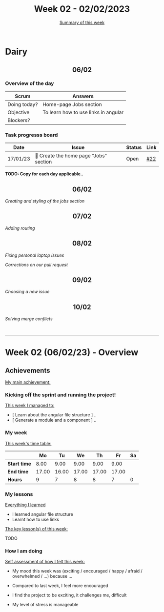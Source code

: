 

<!-- 
  Welcome to your weekly agenda.
  In this agenda, you will note down day to day progress.
-->

<h1 align="center">Week 02 - 02/02/2023</h1>

<p align="center"><a href="#summary">Summary of this week</a></p>

<br/>
<!-- 
  -- SECTION: OVERVIEW
  -- For each day, fill out your dairy
  -->

<h1>Dairy</h1>

<h2 align="center">06/02</h2>

### Overview of the day

<!-- Fill out the daily scrum table 
  -- Doing today? - What are you working on today?
  -- Objective?   - What do you hope to achieve today?
  -- Blockers?    - Any blockers? Anywhere you need help?
-->

| Scrum	       | Answers 	| 
|----------	   |-------	  |
| Doing today? | Home-page Jobs section|
| Objective    | To learn how to use links in angular|
| Blockers?    |          |

### Task progresss board

<!-- List all the tasks and bounties in progress this week -->

| Date     	| Issue 	| Status 	| Link 	|
|----------	|-------	|--------	|------	|
| 17/01/23 	| 🏇 Create the home page "Jobs" section | Open | [#22](https://github.com/italanta/elewa-group/issues/13) |


**TODO: Copy for each day applicable..**

<h2 align="center">06/02</h2>

*Creating and styling of the jobs section*

<h2 align="center">07/02</h2>

*Adding routing*

<h2 align="center">08/02</h2>

*Fixing personal laptop issues*

*Corrections on our pull request*

<h2 align="center">09/02</h2>

*Choosing a new issue*

<h2 align="center">10/02</h2>

*Solving merge conflicts*


<br/>

<hr id="summary" />
<!-- Fill this section at the end of each week, -->

# Week 02 (06/02/23) - Overview

<!-- What was your main achievement -->
<h2>Achievements</h2>

<u>My main achievement:</u>

<!-- Write the achievement you are most proud off in one line! -->
<h3 align="left">Kicking off the sprint and running the project!</h3>

<!-- List all your achievement -->
<u>This week I managed to:</u>

- [ Learn about the angular file structure ] ..
- [ Generate a module and a component ] ..

### My week
<!-- Keep track of your time table daily -->
<u>This week's time table:</u>

|                | Mo | Tu 	| We | Th | Fr | Sa |
|---             |---	| ---	|--- |--- |--- |--- |
| **Start time** | 8.00 |9.00 | 9.00 | 9.00|9.00|    |
| **End time**	 | 17.00|16.00| 17.00|17.00|17.00|    |
| **Hours**	     | 9  |  7  | 8  | 8  | 7  | 0  |

### My lessons
<!-- What did I learn? -->
<u>Everything I learned</u>

- I learned angular file structure
- Learnt how to use links

<u>The key lesson(s) of this week:</u>

TODO

### How I am doing
<!-- How did you feel? -->
<u>Self assessment of how I felt this week:</u>

- My mood this week was (exciting / encouraged / happy / afraid / overwhelmed / ...) because ...
  
- Compared to last week, I feel more encouraged

- I find the project to be exciting, it challenges me, difficult 

- My level of stress is manageable 